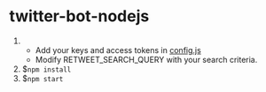 # twitter-bot-nodejs
1.
    - Add your keys and access tokens in [config.js](https://github.com/mtuduri/twitter-bot-nodejs/blob/master/config.js)
    - Modify RETWEET_SEARCH_QUERY with your search criteria.
2. $`npm install`
3. $`npm start`
